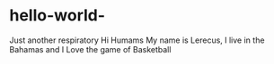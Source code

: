 # hello-world-
Just another respiratory 
 Hi Humams My name is Lerecus, I live in the Bahamas and I Love the game of Basketball
